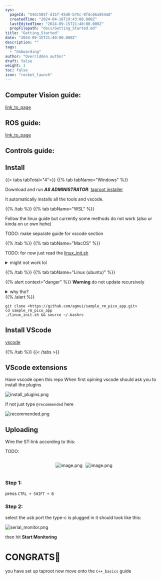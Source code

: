 ```yaml
---
sys:
  pageId: "54dc585f-d15f-45d0-b75c-8fdc66a854a8"
  createdTime: "2024-04-16T19:43:00.000Z"
  lastEditedTime: "2024-09-15T21:40:00.000Z"
  propFilepath: "docs/Getting_Started.md"
title: "Getting_Started"
date: "2024-09-15T21:40:00.000Z"
description: ""
tags:
  - "Onboarding"
author: "Overridden author"
draft: false
weight: 1
toc: false
icon: "rocket_launch"
---
```


## Computer Vision guide:

[link_to_page](86d45bc0-388b-4d26-8848-44f255f73d0e)

## ROS guide:

[link_to_page](3c76c1de-ec8f-46d6-8b0a-294005edc2d5)

## Controls guide:

## Install

{{< tabs tabTotal="4">}}
{{% tab tabName="Windows" %}}

Download and run _**AS ADMINISTRATOR**_: [taproot installer](https://github.com/Thornbots/TeachingFreshies/releases/tag/1.0)

It automatically installs all the tools and vscode.

{{% /tab %}}
{{% tab tabName="WSL" %}}

Follow the linux guide but currently some methods do not work (also ur kinda on ur own hehe)

TODO: make separate guide for vscode section

{{% /tab %}}
{{% tab tabName="MacOS" %}}

TODO: for now just read the [linux_init.sh](https://github.com/agmui/sample_rm_pico_app/blob/main/linux_init.sh)

<details>
<summary>might not work lol</summary>

`brew install libusb pkg-config`

Next install: [vscode](https://code.visualstudio.com/Download)

</details>

{{% /tab %}}
{{% tab tabName="Linux (ubuntu)" %}}

{{% alert context="danger" %}}
**Warning** do not update recursively
<details>
<summary>why tho?</summary>
There are some submodules that may go on for a while (like tinyusb) and I highly
recommend you don't need to get them.
If you want to see what submodules I update just look in `linux_init.sh`
</details>
{{% /alert %}}

```shell
git clone <https://github.com/agmui/sample_rm_pico_app.git>
cd sample_rm_pico_app
./linux_init.sh && source ~/.bashrc
```

## Install VScode

[vscode](https://code.visualstudio.com/Download)

{{% /tab %}}
{{< /tabs >}}

## VScode extensions

Have vscode open this repo
When first opining vscode should ask you to install the plugins

![install_plugins.png](https://prod-files-secure.s3.us-west-2.amazonaws.com/d518164a-d88e-44d1-a4ee-3adb3bd8bce0/89bd30f0-1825-4e77-867b-0a41ce370880/install_plugins.png?X-Amz-Algorithm=AWS4-HMAC-SHA256&X-Amz-Content-Sha256=UNSIGNED-PAYLOAD&X-Amz-Credential=ASIAZI2LB4667W3X4S7Q%2F20250308%2Fus-west-2%2Fs3%2Faws4_request&X-Amz-Date=20250308T190112Z&X-Amz-Expires=3600&X-Amz-Security-Token=IQoJb3JpZ2luX2VjEBoaCXVzLXdlc3QtMiJHMEUCIH35j6NUFEOW8Oeqh7ksEsAIoelmYuhW0MsjTqM42OgsAiEAzJobtzol%2BP1LGOqPSxbNAeJmVoazRx0owF1GSk8AjKsq%2FwMIYxAAGgw2Mzc0MjMxODM4MDUiDAtjeheXyu%2B1c969lyrcAxEqaNJ0DpgaS9xPSynPK6CdrlC0nPS5aCSy2QDlN83P95TXrizuCXqeVBmuUPXx6Fh2Ewdo7b1SfSh95lbZfmBjXjMr8yFBBy4z%2FeCJiaClCzKKzAwlzcwLXvuR5qkEAhGiZeUtth0d7p%2FvzC6o9hoAmZWD4EZ%2FMLWpR6hklEwZxeffdvMvgmaSjQgWgMj7cs8AV2DmlVvFla6v09c6SZk7p0nxsAR5GQxwfoLKr6d1uVXOpByZeh%2Fti4m4T4tiegJJqOAp7FSgDhGAwqiQV5ZFB%2FOGHS1YVk4WoEGwEUT1YKzh4S5ga8%2FFGV3cGcT3bjLjZ43lwrPHmL%2Ba5HnaL%2FUY4mfmRYGhkyZEXAA0ISfhgBgHo63vxo1va7A6MME6fIg%2ByUHISXarEtp0ezG%2FxuB%2BjULNFdDH4Q2BesxKABywBYWALdF117A0XyB23LJ9N0AF7N8L7UygjtFrpK59Ke1mM3%2B1tz5XEUiXVFGqDLrXSc75UMi2KQi%2BrisM3jyaEDpsKY%2BojHtO6tl26lQxoRMGuI6Gz1KpsX7CaIvXtkKX6Jrx8lCFxeot5LogVQ8SdRSYX9XUYTneR0o%2FA8NB7W1z4lVoB2wO%2BOSS0D66bVBT0G9SADbP3FQUI4fxMLSCsr4GOqUB26LJqzbigj9zTdiXrfdq5dMqiGnhPrw3%2Bta6qZr5WdJlySx5%2B75%2FYXEbHlok0W3KOdo0CplCxTrlY1l7wMxwv%2BbuzUvPZnIMkqS5je4A%2Bu5E%2B8eB1KSijam5yf6DdhZhYAHbbtHgvHBHe9huox6gHAexU2OHn2slISr3k%2FDeX%2F66DdgDKkkwcb856EsMk0IWyDZCVfVOWQHG4%2B7yyqtbvOjvuEdW&X-Amz-Signature=a26c740308f2ada0d156922b52ff91a2d0a5fd27edc5b375b1d29dba21bb7a0d&X-Amz-SignedHeaders=host&x-id=GetObject)

If not just type `@recommended` here  

![recommended.png](https://prod-files-secure.s3.us-west-2.amazonaws.com/d518164a-d88e-44d1-a4ee-3adb3bd8bce0/61e661e9-5d85-4dfc-be0d-8d2097a5e793/recommended.png?X-Amz-Algorithm=AWS4-HMAC-SHA256&X-Amz-Content-Sha256=UNSIGNED-PAYLOAD&X-Amz-Credential=ASIAZI2LB4667W3X4S7Q%2F20250308%2Fus-west-2%2Fs3%2Faws4_request&X-Amz-Date=20250308T190112Z&X-Amz-Expires=3600&X-Amz-Security-Token=IQoJb3JpZ2luX2VjEBoaCXVzLXdlc3QtMiJHMEUCIH35j6NUFEOW8Oeqh7ksEsAIoelmYuhW0MsjTqM42OgsAiEAzJobtzol%2BP1LGOqPSxbNAeJmVoazRx0owF1GSk8AjKsq%2FwMIYxAAGgw2Mzc0MjMxODM4MDUiDAtjeheXyu%2B1c969lyrcAxEqaNJ0DpgaS9xPSynPK6CdrlC0nPS5aCSy2QDlN83P95TXrizuCXqeVBmuUPXx6Fh2Ewdo7b1SfSh95lbZfmBjXjMr8yFBBy4z%2FeCJiaClCzKKzAwlzcwLXvuR5qkEAhGiZeUtth0d7p%2FvzC6o9hoAmZWD4EZ%2FMLWpR6hklEwZxeffdvMvgmaSjQgWgMj7cs8AV2DmlVvFla6v09c6SZk7p0nxsAR5GQxwfoLKr6d1uVXOpByZeh%2Fti4m4T4tiegJJqOAp7FSgDhGAwqiQV5ZFB%2FOGHS1YVk4WoEGwEUT1YKzh4S5ga8%2FFGV3cGcT3bjLjZ43lwrPHmL%2Ba5HnaL%2FUY4mfmRYGhkyZEXAA0ISfhgBgHo63vxo1va7A6MME6fIg%2ByUHISXarEtp0ezG%2FxuB%2BjULNFdDH4Q2BesxKABywBYWALdF117A0XyB23LJ9N0AF7N8L7UygjtFrpK59Ke1mM3%2B1tz5XEUiXVFGqDLrXSc75UMi2KQi%2BrisM3jyaEDpsKY%2BojHtO6tl26lQxoRMGuI6Gz1KpsX7CaIvXtkKX6Jrx8lCFxeot5LogVQ8SdRSYX9XUYTneR0o%2FA8NB7W1z4lVoB2wO%2BOSS0D66bVBT0G9SADbP3FQUI4fxMLSCsr4GOqUB26LJqzbigj9zTdiXrfdq5dMqiGnhPrw3%2Bta6qZr5WdJlySx5%2B75%2FYXEbHlok0W3KOdo0CplCxTrlY1l7wMxwv%2BbuzUvPZnIMkqS5je4A%2Bu5E%2B8eB1KSijam5yf6DdhZhYAHbbtHgvHBHe9huox6gHAexU2OHn2slISr3k%2FDeX%2F66DdgDKkkwcb856EsMk0IWyDZCVfVOWQHG4%2B7yyqtbvOjvuEdW&X-Amz-Signature=9228e5bd5fdd7288b140a582cb59d27580a6aeb3d2ac0cbe04c69558fd9956e9&X-Amz-SignedHeaders=host&x-id=GetObject)

## Uploading

Wire the ST-link according to this:

TODO:

<div style="display: flex;flex-direction: row; column-gap:10px; max-width: 630px;justify-content: center;">
<div>

![image.png](https://prod-files-secure.s3.us-west-2.amazonaws.com/d518164a-d88e-44d1-a4ee-3adb3bd8bce0/210ecb78-1116-4d7b-b9b7-2292f66fa2c2/image.png?X-Amz-Algorithm=AWS4-HMAC-SHA256&X-Amz-Content-Sha256=UNSIGNED-PAYLOAD&X-Amz-Credential=ASIAZI2LB466TDNRPJUU%2F20250308%2Fus-west-2%2Fs3%2Faws4_request&X-Amz-Date=20250308T190115Z&X-Amz-Expires=3600&X-Amz-Security-Token=IQoJb3JpZ2luX2VjEBoaCXVzLXdlc3QtMiJHMEUCIH2hHrN7FJnvntjPD3%2BLB5eT24%2BIpCM2lEoXBFhOSWwKAiEAoFmgQ51P%2BruOv%2BxNyFQZW%2BfB%2BnewB2eRZzOVFJVIDdYq%2FwMIYxAAGgw2Mzc0MjMxODM4MDUiDDMc0UYwpoPvPYAzfSrcAz5uBoebKVztKm2ujmxkarXwDmMgRqDPB9rtQsQnU4gpXfH3r2zZ2VE3FE0mDfzV6I8%2B6xfDIe8iiuiezbN5rBjN0R633xQ2oUQxDrBLqVziq8%2BOkH5FGVmlyX3jR1bHK2RC3LrHeQ006YmLOYei8b66ybMCBx6S05ki8TdoQihSdB9kjHFw4CZMBu%2BGtfhEI%2FKKcTslI6FU7SiMVB5hKDcmmhyCDtyWePUulQCMyR9zu7IcDAffMsHxYjz1SI4wJB%2Fz2rXvPx36%2FOx9vewJFAxAz8znOoy6j6HfVeZfLLo1f%2Fj0WEL8hwMsTsOXq0dpPwvor%2FLp3YZmDQMWesB%2B4yNCYeOtD%2Fgxyc%2FzyUwEAqqmDTHz4xmnFbn2wYzxiUjD5UlLCBLGNjeW8PrXOxmOUqWHmsXodn54x7iB%2BHB8e0iQwLhQa33dXf6tVZ9kv%2BIKXwP%2BUh1yQXw8cjfgiQp%2BiMon9XbP7zc2reCUcw36GwGl0R0fJ9meo2qBs3cbr6YVqJrmkNIjSCOdUqylmMhApoJd%2BOa5%2FWRl5f1OUGsR4OTzPiKxDhdG3QOJyM1lFNsJlpw7ASoMPCGRyIbqh%2FMPDK5Ep4HVtZlJReuC2aaZcgaUvXQ7LN4%2BDaX3FiudMOaCsr4GOqUB9CNjGvTrm%2FfWS%2F7pAlx5pFbBnyUtkN9kxmIPyrnGI9HQT3DYF7V97cyeBR0OPvHUP3xWvqbZTzowEs7L48BA7G33uac68E0dXLLZHTQh%2BnU45ewsCvtdaXlvhinJP9p99UdwFt2147eKdWzuTsjcKbs2KKZ6tw3Fsvxh84tDOFa60BvslLLwBBEGi86oZPfTvjrMygEMLIlEu1ROMapHSqnSF3g2&X-Amz-Signature=13f16baa2dafa9758e8f9ddecc6002ebd435d0f799f1cb1443fe001edc430d73&X-Amz-SignedHeaders=host&x-id=GetObject)

</div>
<div>

![image.png](https://prod-files-secure.s3.us-west-2.amazonaws.com/d518164a-d88e-44d1-a4ee-3adb3bd8bce0/33a0fd0f-8ca6-4a86-8e09-26e95ded1fff/image.png?X-Amz-Algorithm=AWS4-HMAC-SHA256&X-Amz-Content-Sha256=UNSIGNED-PAYLOAD&X-Amz-Credential=ASIAZI2LB4663A75H6EG%2F20250308%2Fus-west-2%2Fs3%2Faws4_request&X-Amz-Date=20250308T190115Z&X-Amz-Expires=3600&X-Amz-Security-Token=IQoJb3JpZ2luX2VjEBoaCXVzLXdlc3QtMiJIMEYCIQDWm0yuAYbTX6NPbxb8iGBjYcfJ47S1zzZFP02BN866kQIhALZZ%2BhUjt6bkZVY6DV7VFpb%2F49mV%2F%2By9xoxXMtPsnP%2BTKv8DCGMQABoMNjM3NDIzMTgzODA1IgwriseKsjwqycAfAfkq3AOxQKQJ5K9QplymmOtzoG6Ow2PPAelq%2FvG8lBarY%2B8IiuzL7kCMg5EehLj2jsNnBXQaf3NXzlSX9TMT638lOqZli78VahLxiIEpnSCjTmijA%2FnV4Kj2mSE61bazpQKkJDzRLevkgUEZHshM1SigcIlyBkXdxz8A6wbJwOpiCIEU2MMfwia5Uj2ZmshC7jHhCXnkMbtc7QM%2Bvbdq4khN%2Fa%2B%2FeCBeD4OF4bQu21iNvE6Om79rk96LLsbm518Wbkj915xg8vTmf6YqKCrKaH6tGT51WCXT%2Fmf1q1JEbgn1uFYVdYSxTIQHXyyE%2BEJuAps2Rq2bqrZdG5WYmfZHW5NEo6C1ikLpLKFGpw9%2FuFVBNOjiCq2xDDv2SDX8CAaQMhYjboc6sS7r8S9T9o%2B9pxoDJuqJhemz7NW5V7Z3yVdUwJH6Jagmujf71ZHJFya3gvqC53Gkd6AGHvGtpy%2BVrZnCRzTfvA4IUsQFSV6IIlcsw8FiQpZHhuhpw6Ppvq1VC5BBNV0r%2B4d6ygRWMb8fJWPCpRxqPDnr8%2BVlZye5I63%2FPmXZm6ZE8je5l6BLBgZUyrOz%2FIXmdMvKAS30uj692D9cHONkRyKo7JD1erHjkaPT53Onxn591giSf%2BE%2B%2FcnXbjDogrK%2BBjqkAbIMFM3KNFgt1StrU9BmLlUX9gOvxNUlrRC0dsAYJCe1ogP0D%2F%2FCo%2B1Vue44x4yjlI8xgSrhQR%2BvY9sWYuLgUVqElaEQaxc6EDXs%2FrAhPJzXTVg0oZQMBam1TAWYcs7%2BvYo2iYn556EjpEdZ1Vk%2FcHrgumlTRS87ZLB6NCyeETkPCcwM8Pre%2FqSuNTLlJJbWlhkKtWglIK%2FqSeDXHq4xGvzSR%2Fum&X-Amz-Signature=f83ae837f61c8c0825f74b970f45a3b31ee0e10e2674feb9f6776eb226d0f405&X-Amz-SignedHeaders=host&x-id=GetObject)

</div>
</div>

### Step 1:

press `CTRL + SHIFT + B`

### Step 2:

select the usb port the type-c is plugged in it should look like this:

![serial_monitor.png](https://prod-files-secure.s3.us-west-2.amazonaws.com/d518164a-d88e-44d1-a4ee-3adb3bd8bce0/f03f4774-05d4-4393-b6a0-d5efb6d315ab/serial_monitor.png?X-Amz-Algorithm=AWS4-HMAC-SHA256&X-Amz-Content-Sha256=UNSIGNED-PAYLOAD&X-Amz-Credential=ASIAZI2LB4667W3X4S7Q%2F20250308%2Fus-west-2%2Fs3%2Faws4_request&X-Amz-Date=20250308T190112Z&X-Amz-Expires=3600&X-Amz-Security-Token=IQoJb3JpZ2luX2VjEBoaCXVzLXdlc3QtMiJHMEUCIH35j6NUFEOW8Oeqh7ksEsAIoelmYuhW0MsjTqM42OgsAiEAzJobtzol%2BP1LGOqPSxbNAeJmVoazRx0owF1GSk8AjKsq%2FwMIYxAAGgw2Mzc0MjMxODM4MDUiDAtjeheXyu%2B1c969lyrcAxEqaNJ0DpgaS9xPSynPK6CdrlC0nPS5aCSy2QDlN83P95TXrizuCXqeVBmuUPXx6Fh2Ewdo7b1SfSh95lbZfmBjXjMr8yFBBy4z%2FeCJiaClCzKKzAwlzcwLXvuR5qkEAhGiZeUtth0d7p%2FvzC6o9hoAmZWD4EZ%2FMLWpR6hklEwZxeffdvMvgmaSjQgWgMj7cs8AV2DmlVvFla6v09c6SZk7p0nxsAR5GQxwfoLKr6d1uVXOpByZeh%2Fti4m4T4tiegJJqOAp7FSgDhGAwqiQV5ZFB%2FOGHS1YVk4WoEGwEUT1YKzh4S5ga8%2FFGV3cGcT3bjLjZ43lwrPHmL%2Ba5HnaL%2FUY4mfmRYGhkyZEXAA0ISfhgBgHo63vxo1va7A6MME6fIg%2ByUHISXarEtp0ezG%2FxuB%2BjULNFdDH4Q2BesxKABywBYWALdF117A0XyB23LJ9N0AF7N8L7UygjtFrpK59Ke1mM3%2B1tz5XEUiXVFGqDLrXSc75UMi2KQi%2BrisM3jyaEDpsKY%2BojHtO6tl26lQxoRMGuI6Gz1KpsX7CaIvXtkKX6Jrx8lCFxeot5LogVQ8SdRSYX9XUYTneR0o%2FA8NB7W1z4lVoB2wO%2BOSS0D66bVBT0G9SADbP3FQUI4fxMLSCsr4GOqUB26LJqzbigj9zTdiXrfdq5dMqiGnhPrw3%2Bta6qZr5WdJlySx5%2B75%2FYXEbHlok0W3KOdo0CplCxTrlY1l7wMxwv%2BbuzUvPZnIMkqS5je4A%2Bu5E%2B8eB1KSijam5yf6DdhZhYAHbbtHgvHBHe9huox6gHAexU2OHn2slISr3k%2FDeX%2F66DdgDKkkwcb856EsMk0IWyDZCVfVOWQHG4%2B7yyqtbvOjvuEdW&X-Amz-Signature=aac808ed0b2ac6f795100b02a67dd196e7394a6de505843d9ecede55f75d1c03&X-Amz-SignedHeaders=host&x-id=GetObject)

then hit **Start Monitoring**

# CONGRATS🎉

you have set up taproot now move onto the `C++_basics` guide

